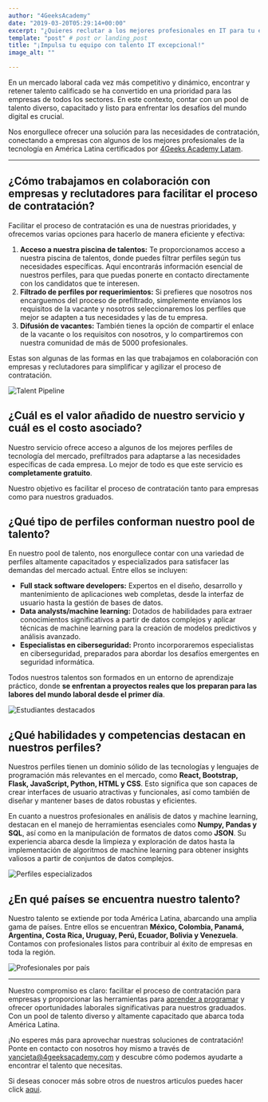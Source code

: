 ```yaml
---
author: "4GeeksAcademy"
date: "2019-03-20T05:29:14+00:00"
excerpt: "¿Quieres reclutar a los mejores profesionales en IT para tu empresa de forma sencilla? ¡Estás en el lugar correcto!"
template: "post" # post or landing_post
title: "¡Impulsa tu equipo con talento IT excepcional!"
image_alt: ""

---
```



En un mercado laboral cada vez más competitivo y dinámico, encontrar y retener talento calificado se ha convertido en una prioridad para las empresas de todos los sectores. En este contexto, contar con un pool de talento diverso, capacitado y listo para enfrentar los desafíos del mundo digital es crucial.

Nos enorgullece ofrecer una solución para las necesidades de contratación, conectando a empresas con algunos de los mejores profesionales de la tecnología en América Latina certificados por [4Geeks Academy Latam](https://www.linkedin.com/school/4geeks-academy-latino/).

---

## ¿Cómo trabajamos en colaboración con empresas y reclutadores para facilitar el proceso de contratación?

Facilitar el proceso de contratación es una de nuestras prioridades, y ofrecemos varias opciones para hacerlo de manera eficiente y efectiva:

1. **Acceso a nuestra piscina de talentos:** Te proporcionamos acceso a nuestra piscina de talentos, donde puedes filtrar perfiles según tus necesidades específicas. Aquí encontrarás información esencial de nuestros perfiles, para que puedas ponerte en contacto directamente con los candidatos que te interesen.
2. **Filtrado de perfiles por requerimientos:** Si prefieres que nosotros nos encarguemos del proceso de prefiltrado, simplemente envíanos los requisitos de la vacante y nosotros seleccionaremos los perfiles que mejor se adapten a tus necesidades y las de tu empresa.
3. **Difusión de vacantes:** También tienes la opción de compartir el enlace de la vacante o los requisitos con nosotros, y lo compartiremos con nuestra comunidad de más de 5000 profesionales.

Estas son algunas de las formas en las que trabajamos en colaboración con empresas y reclutadores para simplificar y agilizar el proceso de contratación.

![Talent Pipeline](https://media.licdn.com/dms/image/D4E12AQHK5tLkru4IJg/article-inline_image-shrink_1500_2232/0/1715816170677?e=1722470400&v=beta&t=pWnYWdScOTfQkVZlM0eYEAzIFwjHt8OxC7KKnWFuIGg)

## ¿Cuál es el valor añadido de nuestro servicio y cuál es el costo asociado?

Nuestro servicio ofrece acceso a algunos de los mejores perfiles de tecnología del mercado, prefiltrados para adaptarse a las necesidades específicas de cada empresa. Lo mejor de todo es que este servicio es **completamente gratuito**.

Nuestro objetivo es facilitar el proceso de contratación tanto para empresas como para nuestros graduados.

## ¿Qué tipo de perfiles conforman nuestro pool de talento?

En nuestro pool de talento, nos enorgullece contar con una variedad de perfiles altamente capacitados y especializados para satisfacer las demandas del mercado actual. Entre ellos se incluyen:

- **Full stack software developers:** Expertos en el diseño, desarrollo y mantenimiento de aplicaciones web completas, desde la interfaz de usuario hasta la gestión de bases de datos.
- **Data analysts/machine learning:** Dotados de habilidades para extraer conocimientos significativos a partir de datos complejos y aplicar técnicas de machine learning para la creación de modelos predictivos y análisis avanzado.
- **Especialistas en ciberseguridad:** Pronto incorporaremos especialistas en ciberseguridad, preparados para abordar los desafíos emergentes en seguridad informática.

Todos nuestros talentos son formados en un entorno de aprendizaje práctico, donde **se enfrentan a proyectos reales que los preparan para las labores del mundo laboral desde el primer día**.

![Estudiantes destacados](https://media.licdn.com/dms/image/D4E12AQFrzqWloocvJQ/article-inline_image-shrink_1500_2232/0/1715815788750?e=1722470400&v=beta&t=P_9j0wK7gpD3wx61VqZQUNg-Nvw4qBGLmE7ikuafnYo)

## ¿Qué habilidades y competencias destacan en nuestros perfiles?

Nuestros perfiles tienen un dominio sólido de las tecnologías y lenguajes de programación más relevantes en el mercado, como **React, Bootstrap, Flask, JavaScript, Python, HTML y CSS**. Esto significa que son capaces de crear interfaces de usuario atractivas y funcionales, así como también de diseñar y mantener bases de datos robustas y eficientes.

En cuanto a nuestros profesionales en análisis de datos y machine learning, destacan en el manejo de herramientas esenciales como **Numpy, Pandas y SQL**, así como en la manipulación de formatos de datos como **JSON**. Su experiencia abarca desde la limpieza y exploración de datos hasta la implementación de algoritmos de machine learning para obtener insights valiosos a partir de conjuntos de datos complejos.

![Perfiles especializados](https://media.licdn.com/dms/image/D4E12AQE3ysJsPif69A/article-inline_image-shrink_1500_2232/0/1715814295448?e=1722470400&v=beta&t=NvZzctVyaVBegzGkGGmtWf0-Th_d8O36ndvh8n_-fUE)

## ¿En qué países se encuentra nuestro talento?

Nuestro talento se extiende por toda América Latina, abarcando una amplia gama de países. Entre ellos se encuentran **México, Colombia, Panamá, Argentina, Costa Rica, Uruguay, Perú, Ecuador, Bolivia y Venezuela**. Contamos con profesionales listos para contribuir al éxito de empresas en toda la región.

![Profesionales por país](https://media.licdn.com/dms/image/D4E12AQGiPLgbREUrPQ/article-inline_image-shrink_1000_1488/0/1715813964428?e=1722470400&v=beta&t=pxywQInS-5ozgPj8gK4gheP6wzyR13p4ke7B-ySw5PQ)

---

Nuestro compromiso es claro: facilitar el proceso de contratación para empresas y proporcionar las herramientas para [aprender a programar](https://4geeksacademy.com/es/landing/aprende-a-programar) y ofrecer  oportunidades laborales significativas para nuestros graduados. Con un pool de talento diverso y altamente capacitado que abarca toda América Latina.

¡No esperes más para aprovechar nuestras soluciones de contratación! Ponte en contacto con nosotros hoy mismo a través de vancieta@4geeksacademy.com y descubre cómo podemos ayudarte a encontrar el talento que necesitas.

Si deseas conocer más sobre otros de nuestros articulos puedes hacer click [aqui](https://4geeksacademy.com/blogposts). 


